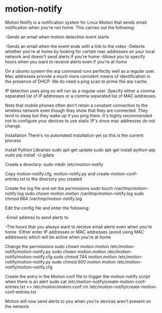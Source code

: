 motion-notify
=============

Motion Notify is a notification system for Linux Motion that sends  email notificaiton when you're not home.
This carries out the following:

-Sends an email when motion detection event starts

-Sends an email when the event ends with a link to the video
-Detects whether you're at home by looking for certain mac addresses on your local network and doesn't send alerts if you're home
-Allows you to specify hours when you want to receive alerts even if you're at home

On a ubuntu system the arp command runs perfectly well as a regular user.  Mac addresses provide a much 
more conistent means of identification in the presence of DHCP.  We do need a ping scan to prime the arp cache.

IP detection uses ping so will run as a regular user.
Specify either a comma separated list of IP addresses or a comma separated list of MAC addresses. 

Note that mobile phones often don't retain a constant connection to the wireless network even though they show that they are connected. They tend to sleep but they wake up if you ping them.
It's highly recommended not to configure your devices to use static IP's since mac addresses do not  change.

Installation
There's no automated installation yet so this is the current process

Install Python Libraries
sudo apt-get update
sudo apt-get install python-pip
sudo pip install -U gdata

Create a directory:
sudo mkdir /etc/motion-notify

Copy motion-notify.cfg, motion-notify.py and create-motion-conf-entries.txt to the directory you created

Create the log file and set the permissions
sudo touch /var/tmp/motion-notify.log
sudo chown motion.motion /var/tmp/motion-notify.log
sudo chmod 664 /var/tmp/motion-notify.log


Edit the config file and enter the following:

-Email address to send alerts to

-The hours that you always want to recieve email alerts even when you're home
-Either enter IP addresses or MAC addresses (avoid using MAC addresses) which will be active when you're at home

Change the permissions
sudo chown motion.motion /etc/motion-notify/motion-notify.py
sudo chown motion.motion /etc/motion-notify/motion-notify.cfg
sudo chmod 744 motion.motion /etc/motion-notify/motion-notify.py
sudo chmod 600 motion.motion /etc/motion-notify/motion-notify.cfg

Create the entry in the Motion conf file to trigger the motion-notify script when there is an alert
sudo cat /etc/motion-notify/create-motion-conf-entries.txt >> /etc/motion/motion.conf
rm /etc/motion-notify/create-motion-conf-entries.txt


Motion will now send alerts to you when you're devices aren't present on the network
